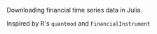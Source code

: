 Downloading financial time series data in Julia.

Inspired by R's `quantmod` and `FinancialInstrument`
